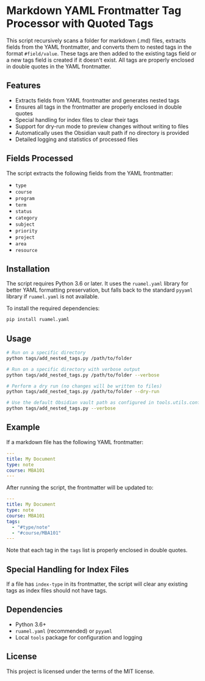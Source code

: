 # Markdown YAML Frontmatter Tag Processor with Quoted Tags

This script recursively scans a folder for markdown (.md) files, extracts fields from the YAML frontmatter, and converts them to nested tags in the format `#field/value`. These tags are then added to the existing tags field or a new tags field is created if it doesn't exist. All tags are properly enclosed in double quotes in the YAML frontmatter.

## Features

- Extracts fields from YAML frontmatter and generates nested tags
- Ensures all tags in the frontmatter are properly enclosed in double quotes
- Special handling for index files to clear their tags
- Support for dry-run mode to preview changes without writing to files
- Automatically uses the Obsidian vault path if no directory is provided
- Detailed logging and statistics of processed files

## Fields Processed

The script extracts the following fields from the YAML frontmatter:
- `type`
- `course`
- `program`
- `term`
- `status`
- `category`
- `subject`
- `priority`
- `project`
- `area`
- `resource`

## Installation

The script requires Python 3.6 or later. It uses the `ruamel.yaml` library for better YAML formatting preservation, but falls back to the standard `pyyaml` library if `ruamel.yaml` is not available.

To install the required dependencies:

```bash
pip install ruamel.yaml
```

## Usage

```bash
# Run on a specific directory
python tags/add_nested_tags.py /path/to/folder

# Run on a specific directory with verbose output
python tags/add_nested_tags.py /path/to/folder --verbose

# Perform a dry run (no changes will be written to files)
python tags/add_nested_tags.py /path/to/folder --dry-run

# Use the default Obsidian vault path as configured in tools.utils.config
python tags/add_nested_tags.py --verbose
```

## Example

If a markdown file has the following YAML frontmatter:

```yaml
---
title: My Document
type: note
course: MBA101
---
```

After running the script, the frontmatter will be updated to:

```yaml
---
title: My Document
type: note
course: MBA101
tags:
  - "#type/note"
  - "#course/MBA101"
---
```

Note that each tag in the `tags` list is properly enclosed in double quotes.

## Special Handling for Index Files

If a file has `index-type` in its frontmatter, the script will clear any existing tags as index files should not have tags.

## Dependencies

- Python 3.6+
- `ruamel.yaml` (recommended) or `pyyaml`
- Local `tools` package for configuration and logging

## License

This project is licensed under the terms of the MIT license.
